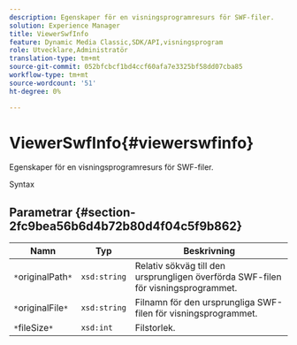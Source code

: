 ```yaml
---
description: Egenskaper för en visningsprogramresurs för SWF-filer.
solution: Experience Manager
title: ViewerSwfInfo
feature: Dynamic Media Classic,SDK/API,visningsprogram
role: Utvecklare,Administratör
translation-type: tm+mt
source-git-commit: 052bfcbcf1bd4ccf60afa7e3325bf58dd07cba85
workflow-type: tm+mt
source-wordcount: '51'
ht-degree: 0%

---
```



# ViewerSwfInfo{#viewerswfinfo}

Egenskaper för en visningsprogramresurs för SWF-filer.

Syntax

## Parametrar {#section-2fc9bea56b6d4b72b80d4f04c5f9b862}

| Namn | Typ | Beskrivning |
|---|---|---|
| `*`originalPath`*` | `xsd:string` | Relativ sökväg till den ursprungligen överförda SWF-filen för visningsprogrammet. |
| `*`originalFile`*` | `xsd:string` | Filnamn för den ursprungliga SWF-filen för visningsprogrammet. |
| `*`fileSize`*` | `xsd:int` | Filstorlek. |

